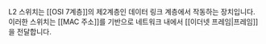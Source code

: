 L2 스위치는 [[OSI 7계층]]의 제2계층인 데이터 링크 계층에서 작동하는 장치입니다. 이러한 스위치는 [[MAC 주소]]를 기반으로 네트워크 내에서 [[이더넷 프레임|프레임]]을 전달합니다.